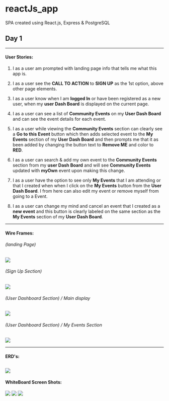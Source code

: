 # reactJs_app
SPA created using React.js, Express &amp; PostgreSQL

## Day 1

---
#### User Stories:

1. I as a user am prompted with landing page info that tells me what this app is.

2. I as a user see the **CALL TO ACTION** to **SIGN UP** as the 1st option, above other page elements.

3. I as a user know when I am **logged In** or have been registered as a new user, when my **user Dash Board** is displayed on the current page.

4. I as a user can see a list of **Community Events** on my **User Dash Board** and can see the event details for each event.

5. I as a user while viewing the **Community Events** section can clearly see a **Go to this Event** button which then adds selected event to the **My Events** section of my **User Dash Board** and then prompts me that it as been added by changing the button text to **Remove ME** and color to **RED**.

6. I as a user can search & add my own event to the **Community Events** section from my **user Dash Board** and will see **Community Events** updated with **myOwn** event upon making this change.

7. I as a user have the option to see only **My Events** that I am attending or that I created when when I click on the **My Events** button from the  **User Dash Board**. I from here can also edit my event or remove myself from going to a Event.

8. I as a user can change my mind and cancel an event that I created as a **new event** and this button is clearly labeled on the same section as the **My Events** section of my **User Dash Board**.

---

#### Wire Frames:
###### (landing Page)
![](./readMe_images/Project-3-Wireframes_1of4.jpg)
###### (Sign Up Section)
![](./readMe_images/Project-3-Wireframes_2of4.jpg)
###### (User Dashboard Section) / Main display
![](./readMe_images/Project-3-Wireframes_3of4.jpg)
###### (User Dashboard Section) / My Events Section
![](./readMe_images/Project-3-Wireframes_4of4.jpg)

---

#### ERD's:
![](./readMe_images/Event_Community_ERD.png)
---
#### WhiteBoard Screen Shots:
![](./readMe_images/1of3-whiteBoard.jpg)
![](./readMe_images/2of3-whiteBoard.jpg)
![](./readMe_images/3of3-whiteBoard.jpg)
